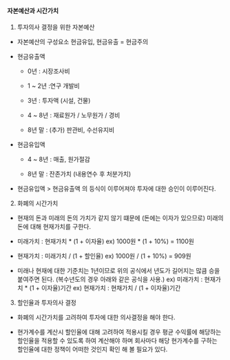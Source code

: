 #### 자본예산과 시간가치

1. 투자의사 결정을 위한 자본예산
- 자본예산의 구성요소
  현금유입, 현금유출 = 현금주의

- 현금유출액
  
  - 0년 : 시장조사비
  
  - 1 ~ 2년 :연구 개발비
  
  - 3년 : 투자액 (시설, 건물)
  
  - 4 ~ 8년 : 재료원가 / 노무원가 / 경비
  
  - 8년 말 : (추가) 판관비, 수선유지비

- 현금유입액
  
  - 4 ~ 8년 : 매출, 원가절감
  
  - 8년 말 : 잔존가치 (내용연수 후 처분가치)

- 현금유입액 > 현금유출액 의 등식이 이루어져야 투자에 대한 승인이 이루어진다.
2. 화폐의 시간가치
- 현재의 돈과 미래의 돈의 가치가 같지 않기 떄문에 (돈에는 이자가 있으므로) 미래의 돈에 대해 현재가치를 구한다.

- 미래가치 : 현재가치 * (1 + 이자율) ex) 1000원 * (1 + 10%) = 1100원

- 현재가치 : 미래가치 / (1 + 할인율) ex) 1000원 / (1 + 10%) = 909원

- 미래나 현재에 대한 기준치는 1년이므로 위의 공식에서 년도가 길어지는 많큼 승을 붙여주면 된다. (복수년도의 경우 아래와 같은 공식을 사용.)
  ex) 미래가치 : 현재가치 * (1 + 이자율)기간
  ex) 현재가치 : 현채가치 / (1 + 이자율)기간
3. 할인율과 투자의사 결정
- 화폐의 시간가치를 고려하여 투자에 대한 의사결정을 해야 한다.

- 현가계수를 계산시 할인율에 대해 고려하여 적용시킬 경우 평균 수익률에 해당하는 할인율을 적용할 수 있도록 하여 계산해야 하며 회사마다 해당 현가계수를 구하는 할인율에 대한 정책이 어떠한 것인지 확인 해 볼 필요가 있다.
